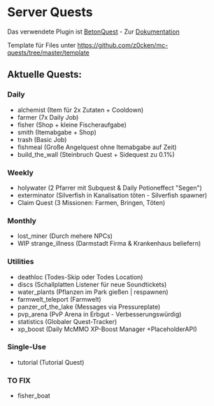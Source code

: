 # Server Quests

Das verwendete Plugin ist [BetonQuest](https://www.spigotmc.org/resources/betonquest.2117/) - Zur [Dokumentation](https://betonquest.github.io/BetonQuest/versions/v1.11/)

Template für Files unter https://github.com/z0cken/mc-quests/tree/master/template



## Aktuelle Quests:
### Daily
- alchemist (Item für 2x Zutaten + Cooldown)
- farmer (7x Daily Job)
- fisher (Shop + kleine Fischeraufgabe)
- smith (Itemabgabe + Shop)
- trash (Basic Job)
- fishmeal (Große Angelquest ohne Itemabgabe auf Zeit)
- build_the_wall (Steinbruch Quest + Sidequest zu 0.1%)

### Weekly
- holywater (2 Pfarrer mit Subquest & Daily Potioneffect "Segen")
- exterminator (Silverfish in Kanalisation töten - Silverfish spawner)
- Claim Quest (3 Missionen: Farmen, Bringen, Töten)

### Monthly
- lost_miner (Durch mehere NPCs)
- WIP strange_illness (Darmstadt Firma & Krankenhaus beliefern) 

### Utilities
- deathloc (Todes-Skip oder Todes Location)
- discs (Schallplatten Listener für neue Soundtickets)
- water_plants (Pflanzen im Park gießen | respawnen)
- farmwelt_teleport (Farmwelt)
- panzer_of_the_lake (Messages via Pressureplate)
- pvp_arena (PvP Arena in Erbgut - Verbesserungswürdig)
- statistics (Globaler Quest-Tracker)
- xp_boost (Daily McMMO XP-Boost Manager +PlaceholderAPI)

### Single-Use
- tutorial (Tutorial Quest)


### TO FIX
- fisher_boat
